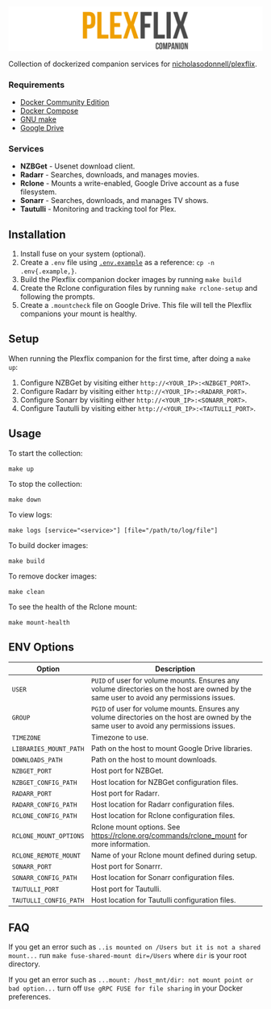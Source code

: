 <img src="logo/logo.png" />

Collection of dockerized companion services for [nicholasodonnell/plexflix](https://github.com/nicholasodonnell/plexflix).

### Requirements

- [Docker Community Edition](https://www.docker.com/community-edition)
- [Docker Compose](https://docs.docker.com/compose/)
- [GNU make](https://www.gnu.org/software/make/)
- [Google Drive](https://drive.google.com/)

### Services

- **NZBGet** - Usenet download client.
- **Radarr** - Searches, downloads, and manages movies.
- **Rclone** - Mounts a write-enabled, Google Drive account as a fuse filesystem.
- **Sonarr** - Searches, downloads, and manages TV shows.
- **Tautulli** - Monitoring and tracking tool for Plex.

## Installation

1. Install fuse on your system (optional).
2. Create a `.env` file using [`.env.example`](.env.example) as a reference: `cp -n .env{.example,}`.
3. Build the Plexflix companion docker images by running `make build`
4. Create the Rclone configuration files by running `make rclone-setup` and following the prompts.
5. Create a `.mountcheck` file on Google Drive. This file will tell the Plexflix companions your mount is healthy.

## Setup

When running the Plexflix companion for the first time, after doing a `make up`:

1. Configure NZBGet by visiting either `http://<YOUR_IP>:<NZBGET_PORT>`.
2. Configure Radarr by visiting either `http://<YOUR_IP>:<RADARR_PORT>`.
3. Configure Sonarr by visiting either `http://<YOUR_IP>:<SONARR_PORT>`.
4. Configure Tautulli by visiting either `http://<YOUR_IP>:<TAUTULLI_PORT>`.

## Usage

To start the collection:

```
make up
```

To stop the collection:

```
make down
```

To view logs:

```
make logs [service="<service>"] [file="/path/to/log/file"]
```

To build docker images:

```
make build
```

To remove docker images:

```
make clean
```

To see the health of the Rclone mount:

```
make mount-health
```

## ENV Options

| Option                                      | Description                                                                                                                                                                                                                                   |
| ------------------------------------------- | --------------------------------------------------------------------------------------------------------------------------------------------------------------------------------------------------------------------------------------------- |
| `USER`                                      | `PUID` of user for volume mounts. Ensures any volume directories on the host are owned by the same user to avoid any permissions issues.                                                                                                      |
| `GROUP`                                     | `PGID` of user for volume mounts. Ensures any volume directories on the host are owned by the same user to avoid any permissions issues.                                                                                                      |
| `TIMEZONE`                                  | Timezone to use.                                                                                                                                                                                                                              |
| `LIBRARIES_MOUNT_PATH`                      | Path on the host to mount Google Drive libraries.                                                                                                                                                                                             |
| `DOWNLOADS_PATH`                            | Path on the host to mount downloads.                                                                                                                                                                                                          |
| `NZBGET_PORT`                               | Host port for NZBGet.                                                                                                                                                                                                                         |
| `NZBGET_CONFIG_PATH`                        | Host location for NZBGet configuration files.                                                                                                                                                                                                 |
| `RADARR_PORT`                               | Host port for Radarr.                                                                                                                                                                                                                         |
| `RADARR_CONFIG_PATH`                        | Host location for Radarr configuration files.                                                                                                                                                                                                 |
| `RCLONE_CONFIG_PATH`                        | Host location for Rclone configuration files.                                                                                                                                                                                                 |
| `RCLONE_MOUNT_OPTIONS`                      | Rclone mount options. See https://rclone.org/commands/rclone_mount for more information.                                                                                                                                                      |
| `RCLONE_REMOTE_MOUNT`                       | Name of your Rclone mount defined during setup.                                                                                                                                                                                               |
| `SONARR_PORT`                               | Host port for Sonarrr.                                                                                                                                                                                                                        |
| `SONARR_CONFIG_PATH`                        | Host location for Sonarr configuration files.                                                                                                                                                                                                 |
| `TAUTULLI_PORT`                             | Host port for Tautulli.                                                                                                                                                                                                                       |
| `TAUTULLI_CONFIG_PATH`                      | Host location for Tautulli configuration files.                                                                                                                                                                                               |

## FAQ

If you get an error such as `..is mounted on /Users but it is not a shared mount...` run `make fuse-shared-mount dir=/Users` where `dir` is your root directory.

If you get an error such as `...mount: /host_mnt/dir: not mount point or bad option...` turn off `Use gRPC FUSE for file sharing` in your Docker preferences.
